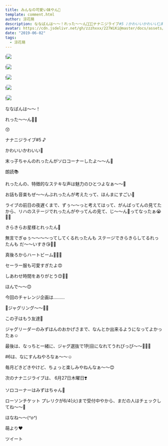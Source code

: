 ```yaml
---
title: みんなの可愛い妹やん💓
template: comment.html
author: 涼花萌
description: ななばんは〜〜！れった〜〜ん💓💓😚ナナニジライブ#5 ♪かわいいかわいい💓末っ子ちゃんのれったんがソロコーナーしたよ〜〜ん🥰朗読📚...
avatar: https://cdn.jsdelivr.net/gh/zzzhxxx/227WiKi@master/docs/assets/photo/avatar/moe.jpg
date: "2019-06-02"
tags:
  - 涼花萌
---
```


!![](https://cdn.jsdelivr.net/gh/227WiKi/227WiKi-image@master/blog-image/moe-2019-06-02_1.jpg)

!![](https://cdn.jsdelivr.net/gh/227WiKi/227WiKi-image@master/blog-image/moe-2019-06-02_2.jpg)

!![](https://cdn.jsdelivr.net/gh/227WiKi/227WiKi-image@master/blog-image/moe-2019-06-02_3.jpg)

!![](https://cdn.jsdelivr.net/gh/227WiKi/227WiKi-image@master/blog-image/moe-2019-06-02_4.jpg)

!![](https://cdn.jsdelivr.net/gh/227WiKi/227WiKi-image@master/blog-image/moe-2019-06-02_5.jpg)






ななばんは〜〜！




れった〜〜ん💓💓





😚









ナナニジライブ#5 ♪





かわいいかわいい💓

末っ子ちゃんのれったんがソロコーナーしたよ〜〜ん🥰





朗読📚



れったんの、特徴的なステキな声は魅力のひとつよなぁ〜〜🌟



お話も音楽もぜ〜〜んぶれったんが考えたって、ほんまにすごい🥺




ライブの前日の夜遅くまで、ずぅ〜〜っと考えてはって、がんばってんの見てたから、リハのステージでれったんがやってんの見て、じ〜〜ん🥺ってなったぁ😭💓💓





きらきらお星様とれったん🌟






無言でぎゅぅ〜〜〜〜ってしてくるれったんも
ステージできらきらしてるれったんも
だ〜〜いすき😘💓💓



真後ろからハートビーム💓💓💓






セーラー服も可愛すぎたよ😍





しあわせ時間をありがとう😊💓💓










ほんで〜〜😊




今回のチャレンジ企画は………



🎪ジャグリング〜〜🤹‍♀️





この子はもう友達👭







ジャグリーダーのみずはんのおかげさまで、なんとか出来るようになってよかったぁ☺️



最後は、なっちと一緒に、ジャグ選抜で1列目になれてうれぴっぴ〜〜🐥💓🍓





#6は、なにすんねやろなぁ〜〜☺️





毎月どきどきやけど、ちょっと楽しみやねんなぁ〜〜😊







次のナナニジライブは、
6月27日木曜日❣️


ソロコーナーはみずはちゃん🐙




ローソンチケット プレリクが6/4(火)まで受付中やから、まだの人はチェックしてね〜〜🤗








ほなね〜〜(*^o^*)




萌より❤︎


ツイート




